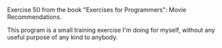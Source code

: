 Exercise 50 from the book "Exercises for Programmers": Movie Recommendations.

This program is a small training exercise I'm doing for myself, without any useful purpose of any kind to anybody.

